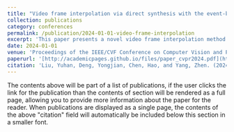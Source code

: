 ```yaml
---
title: "Video frame interpolation via direct synthesis with the event-based reference"
collection: publications
category: conferences
permalink: /publication/2024-01-01-video-frame-interpolation
excerpt: 'This paper presents a novel video frame interpolation method that synthesizes intermediate frames using event-based references, improving temporal consistency and sharpness in challenging scenarios.'
date: 2024-01-01
venue: 'Proceedings of the IEEE/CVF Conference on Computer Vision and Pattern Recognition (CVPR)'
paperurl: '[http://academicpages.github.io/files/paper_cvpr2024.pdf](https://openaccess.thecvf.com/content/CVPR2024/papers/Liu_Video_Frame_Interpolation_via_Direct_Synthesis_with_the_Event-based_Reference_CVPR_2024_paper.pdf)'
citation: 'Liu, Yuhan, Deng, Yongjian, Chen, Hao, and Yang, Zhen. (2024). &quot;Video frame interpolation via direct synthesis with the event-based reference.&quot; <i>Proceedings of the IEEE/CVF Conference on Computer Vision and Pattern Recognition</i>, 8477–8487.'
---
```


The contents above will be part of a list of publications, if the user clicks the link for the publication than the contents of section will be rendered as a full page, allowing you to provide more information about the paper for the reader. When publications are displayed as a single page, the contents of the above "citation" field will automatically be included below this section in a smaller font.
